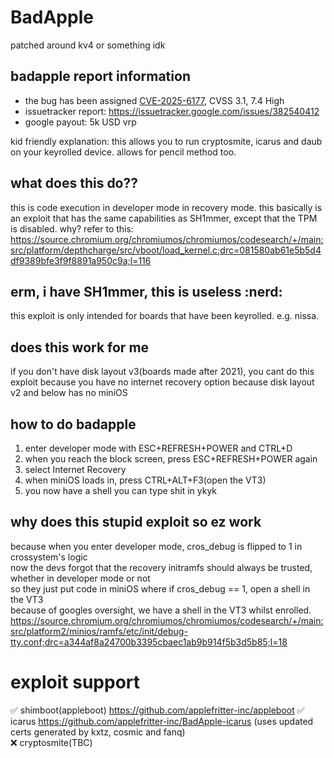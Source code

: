# BadApple
patched around kv4 or something idk

## badapple report information
- the bug has been assigned [CVE-2025-6177](https://nvd.nist.gov/vuln/detail/CVE-2025-6177), CVSS 3.1, 7.4 High
- issuetracker report: <https://issuetracker.google.com/issues/382540412>
- google payout: 5k USD vrp

kid friendly explanation: this allows you to run cryptosmite, icarus and daub on your keyrolled device. allows for pencil method too.
## what does this do??
this is code execution in developer mode in recovery mode. this basically is an exploit that has the same capabilities as SH1mmer, except that the TPM is disabled. why? refer to this: <https://source.chromium.org/chromiumos/chromiumos/codesearch/+/main:src/platform/depthcharge/src/vboot/load_kernel.c;drc=081580ab61e5b5d4df9389bfe3f9f8891a950c9a;l=116>

## erm, i have SH1mmer, this is useless :nerd:
this exploit is only intended for boards that have been keyrolled. e.g. nissa.

## does this work for me
if you don't have disk layout v3(boards made after 2021), you cant do this exploit because you have no internet recovery option because disk layout v2 and below has no miniOS

## how to do badapple
1. enter developer mode with ESC+REFRESH+POWER and CTRL+D
2. when you reach the block screen, press ESC+REFRESH+POWER again
3. select Internet Recovery
4. when miniOS loads in, press CTRL+ALT+F3(open the VT3)
5. you now have a shell you can type shit in ykyk

## why does this stupid exploit so ez work
because when you enter developer mode, cros_debug is flipped to 1 in crossystem's logic \
now the devs forgot that the recovery initramfs should always be trusted, whether in developer mode or not \
so they just put code in miniOS where if cros_debug == 1, open a shell in the VT3 \
because of googles oversight, we have a shell in the VT3 whilst enrolled. \
<https://source.chromium.org/chromiumos/chromiumos/codesearch/+/main:src/platform2/minios/ramfs/etc/init/debug-tty.conf;drc=a344af8a24700b3395cbaec1ab9b914f5b3d5b85;l=18>

# exploit support
✅ shimboot(appleboot) https://github.com/applefritter-inc/appleboot
:white_check_mark: icarus https://github.com/applefritter-inc/BadApple-icarus (uses updated certs generated by kxtz, cosmic and fanq) \
:x: cryptosmite(TBC)
